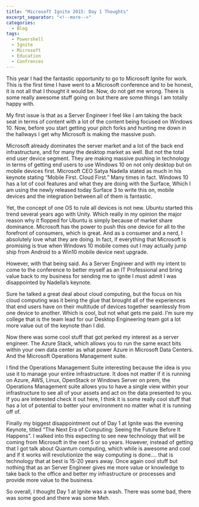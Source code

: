 ```yaml
---
title: "Microsoft Ignite 2015: Day 1 Thoughts"
excerpt_separator: "<!--more-->"
categories:
  - Blog
tags:
  - Powershell
  - Ignite
  - Microsoft
  - Education
  - Confrences
---
```


This year I had the fantastic opportunity to go to Microsoft Ignite for work. This is the first time I have went to a Microsoft conference and to be honest, it is not all that I thought it would be. Now, do not get me wrong. There is some really awesome stuff going on but there are some things I am totally happy with.

My first issue is that as a Server Engineer I feel like I am taking the back seat in terms of content with a lot of the content being focused on Windows 10. Now, before you start getting your pitch forks and hunting me down in the hallways I get why Microsoft is making the massive push.

Microsoft already dominates the server market and a lot of the back end infrastructure, and for many the desktop market as well. But not the total end user device segment. They are making massive pushing in technology in terms of getting end users to use Windows 10 on not only desktop but on mobile devices first. Microsoft CEO Satya Nadella stated as much in his keynote stating “Mobile First. Cloud First.” Many times in fact. Windows 10 has a lot of cool features and what they are doing with the Surface, Which I am using the newly released today Surface 3 to write this on, mobile devices and the integration between all of them is fantastic.

Yet, the concept of one OS to rule all devices is not new. Ubuntu started this trend several years ago with Unity. Which really in my opinion the major reason why it flopped for Ubuntu is simply because of market share dominance. Microsoft has the power to push this one device for all to the forefront of consumers, which is great. And as a consumer and a nerd, I absolutely love what they are doing. In fact, if everything that Microsoft is promising is true when Windows 10 mobile comes out I may actually jump ship from Android to a Win10 mobile device next upgrade.

However, with that being said. As a Server Engineer and with my intent to come to the conference to better myself as an IT Professional and bring value back to my business for sending me to ignite I must admit I was disappointed by Nadella’s keynote.

Sure he talked a great deal about cloud computing, but the focus on his cloud computing was it being the glue that brought all of the experiences that end users have on their multitude of devices together seamlessly from one device to another. Which is cool, but not what gets me paid. I’m sure my college that is the team lead for our Desktop Engineering team got a lot more value out of the keynote than I did.

Now there was some cool stuff that got perked my interest as a server engineer. The Azure Stack, which allows you to run the same exact bits within your own data center as what power Azure in Microsoft Data Centers. And the Microsoft Operations Management suite.

I find the Operations Management Suite interesting because the idea is you use it to manage your entire infrastructure. It does not matter if it is running on Azure, AWS, Linux, OpenStack or Windows Server on prem, the Operations Management suite allows you to have a single view within your infrastructure to see all of your assets and act on the data presented to you. If you are interested check it out here, I think it is some really cool stuff that has a lot of potential to better your environment no matter what it is running off of.

Finally my biggest disappointment out of Day 1 at Ignite was the evening Keynote, titled “The Next Era of Computing: Seeing the Future Before It Happens”. I walked into this expecting to see new technology that will be coming from Microsoft in the next 5 or so years. However, instead of getting that I got talk about Quantum computing, which while is awesome and cool and if it works will revolutionize the way computing is done…. that is technology that at best is 15-20 years away. Once again cool stuff but nothing that as an Server Engineer gives me more value or knowledge to take back to the office and better my infrastructure or processes and provide more value to the business.

So overall, I thought Day 1 at Ignite was a wash. There was some bad, there was some good and there was some Meh.